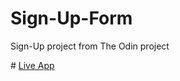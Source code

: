 # Sign-Up-Form
Sign-Up project from The Odin project

 \# [Live App](https://eyeri91.github.io/Sign-Up-Form/)


